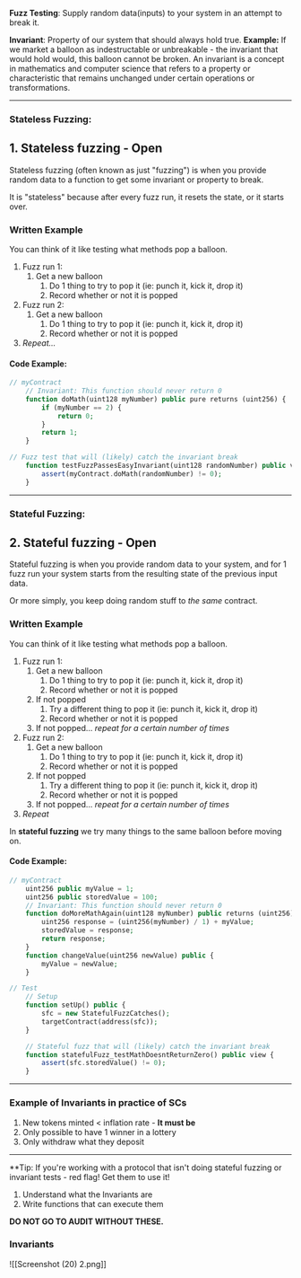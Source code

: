 **Fuzz Testing**: Supply random data(inputs) to your system in an attempt to break it.

**Invariant**: Property of our system that should always hold true. **Example:** If we market a balloon as indestructable or unbreakable - the invariant that would hold would, this balloon cannot be broken.
An invariant is a concept in mathematics and computer science that refers to a property or characteristic that remains unchanged under certain operations or transformations.
****
### **Stateless Fuzzing**: 

## 1. Stateless fuzzing - Open

Stateless fuzzing (often known as just "fuzzing") is when you provide random data to a function to get some invariant or property to break.

It is "stateless" because after every fuzz run, it resets the state, or it starts over.

### [](https://github.com/Cyfrin/sc-exploits-minimized/tree/main/src/invariant-break#written-example)Written Example

You can think of it like testing what methods pop a balloon.
1. Fuzz run 1:
    1. Get a new balloon
        1. Do 1 thing to try to pop it (ie: punch it, kick it, drop it)
        2. Record whether or not it is popped
2. Fuzz run 2:
    1. Get a new balloon
        1. Do 1 thing to try to pop it (ie: punch it, kick it, drop it)
        2. Record whether or not it is popped
3. _Repeat..._

#### Code Example:

```php
// myContract
    // Invariant: This function should never return 0
    function doMath(uint128 myNumber) public pure returns (uint256) {
        if (myNumber == 2) {
            return 0;
        }
        return 1;
    }

// Fuzz test that will (likely) catch the invariant break
    function testFuzzPassesEasyInvariant(uint128 randomNumber) public view {
        assert(myContract.doMath(randomNumber) != 0);
    }
```
****

### **Stateful Fuzzing**: 

## 2. Stateful fuzzing - Open

Stateful fuzzing is when you provide random data to your system, and for 1 fuzz run your system starts from the resulting state of the previous input data.

Or more simply, you keep doing random stuff to _the same_ contract.

### [](https://github.com/Cyfrin/sc-exploits-minimized/tree/main/src/invariant-break#written-example-1)Written Example

You can think of it like testing what methods pop a balloon.

1. Fuzz run 1:
    1. Get a new balloon
        1. Do 1 thing to try to pop it (ie: punch it, kick it, drop it)
        2. Record whether or not it is popped
    2. If not popped
        1. Try a different thing to pop it (ie: punch it, kick it, drop it)
        2. Record whether or not it is popped
    3. If not popped... _repeat for a certain number of times_
2. Fuzz run 2:
    1. Get a new balloon
        1. Do 1 thing to try to pop it (ie: punch it, kick it, drop it)
        2. Record whether or not it is popped
    2. If not popped
        1. Try a different thing to pop it (ie: punch it, kick it, drop it)
        2. Record whether or not it is popped
    3. If not popped... _repeat for a certain number of times_
3. _Repeat_

In **stateful fuzzing** we try many things to the same balloon before moving on.

#### Code Example:

```php
// myContract
    uint256 public myValue = 1;
    uint256 public storedValue = 100;
    // Invariant: This function should never return 0
    function doMoreMathAgain(uint128 myNumber) public returns (uint256) {
        uint256 response = (uint256(myNumber) / 1) + myValue;
        storedValue = response;
        return response;
    }
    function changeValue(uint256 newValue) public {
        myValue = newValue;
    }

// Test
    // Setup
    function setUp() public {
        sfc = new StatefulFuzzCatches();
        targetContract(address(sfc));
    }

    // Stateful fuzz that will (likely) catch the invariant break
    function statefulFuzz_testMathDoesntReturnZero() public view {
        assert(sfc.storedValue() != 0);
    }
```
****
### Example of Invariants in practice of SCs

1. New tokens minted < inflation rate - **It must be**
2. Only possible to have 1 winner in a lottery
3. Only withdraw what they deposit
****
**Tip: If you're working with a protocol that isn't doing stateful fuzzing or invariant tests - red flag! Get them to use it!
1. Understand what the Invariants are
2. Write functions that can execute them

**DO NOT GO TO AUDIT WITHOUT THESE.**

### Invariants 

![[Screenshot (20) 2.png]]
